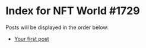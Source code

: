 # Index for NFT World #1729
Posts will be displayed in the order below:

- [Your first post](./001-first.md)

